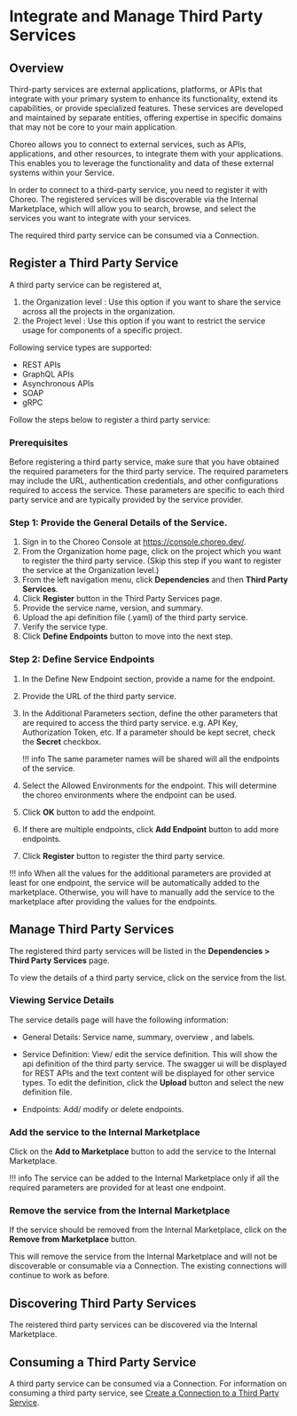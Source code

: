 # Integrate and Manage Third Party Services

## Overview

Third-party services are external applications, platforms, or APIs that integrate with your primary system to enhance its functionality, extend its capabilities, or provide specialized features. These services are developed and maintained by separate entities, offering expertise in specific domains that may not be core to your main application.

Choreo allows you to connect to external services, such as APIs, applications, and other resources, to integrate them with your applications. This enables you to leverage the functionality and data of these external systems within your Service.

In order to connect to a third-party service, you need to register it with Choreo. The registered services will be discoverable via the Internal Marketplace, which will allow you to search, browse, and select the services you want to integrate with your services.

The required third party service can be consumed via a Connection.

## Register a Third Party Service

A third party service can be registered at,

1. the Organization level : Use this option if you want to share the service across all the projects in the organization.
2. the Project level : Use this option if you want to restrict the service usage for components of a specific project.

Following service types are supported:

- REST APIs
- GraphQL APIs
- Asynchronous APIs
- SOAP
- gRPC

Follow the steps below to register a third party service:

### Prerequisites

Before registering a third party service, make sure that you have obtained the required parameters for the third party service. The required parameters may include the URL, authentication credentials, and other configurations required to access the service. These parameters are specific to each third party service and are typically provided by the service provider.

### Step 1: Provide the General Details of the Service.

1. Sign in to the Choreo Console at https://console.choreo.dev/.
2. From the Organization home page, click on the project which you want to register the third party service. (Skip this step if you want to register the service at the Organization level.)
3. From the left navigation menu, click **Dependencies** and then **Third Party Services**.
4. Click **Register** button in the Third Party Services page.
5. Provide the service name, version, and summary.
6. Upload the api definition file (.yaml) of the third party service.
7. Verify the service type. 
8. Click **Define Endpoints** button to move into the next step.


### Step 2: Define Service Endpoints

1. In the Define New Endpoint section, provide a name for the endpoint.
2. Provide the URL of the third party service.
3. In the Additional Parameters section, define the other parameters that are required to access the third party service. e.g. API Key, Authorization Token, etc. If a parameter should be kept secret, check the **Secret** checkbox.

    !!! info
        The same parameter names will be shared will all the endpoints of the service.

4. Select the Allowed Environments for the endpoint. This will determine the choreo environments where the endpoint can be used.
5. Click **OK** button to add the endpoint.
6. If there are multiple endpoints, click **Add Endpoint** button to add more endpoints.
7. Click **Register** button to register the third party service.

!!! info
    When all the values for the additional parameters are provided at least for one endpoint, the service will be automatically added to the marketplace. Otherwise, you will have to manually add the service to the marketplace after providing the values for the endpoints.

## Manage Third Party Services

The registered third party services will be listed in the **Dependencies > Third Party Services** page.

To view the details of a third party service, click on the service from the list.

### Viewing Service Details

The service details page will have the following information:

- General Details: Service name, summary, overview , and labels.

- Service Definition: View/ edit the service definition. This will show the api definition of the third party service. The swagger ui will be displayed for REST APIs and the text content will be displayed for other service types. To edit the definition, click the **Upload** button and select the new definition file.

- Endpoints: Add/ modify or delete endpoints.


### Add the service to the Internal Marketplace

Click on the **Add to Marketplace** button to add the service to the Internal Marketplace.

!!! info
    The service can be added to the Internal Marketplace only if all the required parameters are provided for at least one endpoint.

### Remove the service from the Internal Marketplace

If the service should be removed from the Internal Marketplace, click on the **Remove from Marketplace** button.

This will remove the service from the Internal Marketplace and will not be discoverable or consumable via a Connection.
The existing connections will continue to work as before.

## Discovering Third Party Services

The reistered third party services can be discovered via the Internal Marketplace.

## Consuming a Third Party Service

A third party service can be consumed via a Connection. For information on consuming a third party service, see [Create a Connection to a Third Party Service](../develop-components/sharing-and-reusing/create-a-connection.md#create-a-connection-to-a-third-party-service).